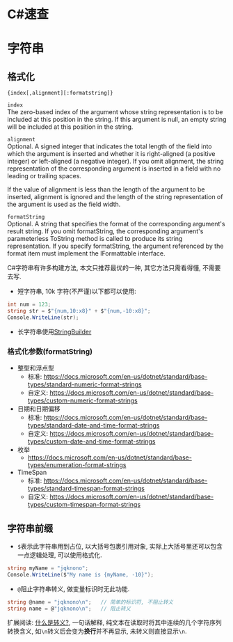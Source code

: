 # C#速查

# 字符串

## 格式化

`{index[,alignment][:formatstring]}`

`index`  
The zero-based index of the argument whose string representation is to be included at this position in the string. If this argument is null, an empty string will be included at this position in the string.

`alignment`  
Optional. A signed integer that indicates the total length of the field into which the argument is inserted and whether it is right-aligned (a positive integer) or left-aligned (a negative integer). If you omit alignment, the string representation of the corresponding argument is inserted in a field with no leading or trailing spaces.

If the value of alignment is less than the length of the argument to be inserted, alignment is ignored and the length of the string representation of the argument is used as the field width.

`formatString`  
Optional. A string that specifies the format of the corresponding argument's result string. If you omit formatString, the corresponding argument's parameterless ToString method is called to produce its string representation. If you specify formatString, the argument referenced by the format item must implement the IFormattable interface.

C#字符串有许多构建方法, 本文只推荐最优的一种, 其它方法只需看得懂, 不需要去写.

- 短字符串, 10k 字符(不严谨)以下都可以使用:

```cs
int num = 123;
string str = $"{num,10:x8}" + $"{num,-10:x8}";
Console.WriteLine(str);
```

- 长字符串使用[StringBuilder](https://docs.microsoft.com/en-us/dotnet/api/system.text.stringbuilder?view=net-5.0)

### 格式化参数(formatString)

- 整型和浮点型
  - 标准: <https://docs.microsoft.com/en-us/dotnet/standard/base-types/standard-numeric-format-strings>
  - 自定义: <https://docs.microsoft.com/en-us/dotnet/standard/base-types/custom-numeric-format-strings>
- 日期和日期偏移
  - 标准: <https://docs.microsoft.com/en-us/dotnet/standard/base-types/standard-date-and-time-format-strings>
  - 自定义: <https://docs.microsoft.com/en-us/dotnet/standard/base-types/custom-date-and-time-format-strings>
- 枚举
  - <https://docs.microsoft.com/en-us/dotnet/standard/base-types/enumeration-format-strings>
- TimeSpan
  - 标准: <https://docs.microsoft.com/en-us/dotnet/standard/base-types/standard-timespan-format-strings>
  - 自定义: <https://docs.microsoft.com/en-us/dotnet/standard/base-types/custom-timespan-format-strings>

## 字符串前缀

- `$`表示此字符串用到占位, 以大括号包裹引用对象, 实际上大括号里还可以包含一点逻辑处理, 可以使用格式化.

```cs
string myName = "jqknono";
Console.WriteLine($"My name is {myName, -10}");
```

- `@`阻止字符串转义, 做变量标识时无此功能.

```cs
string @name = "jqknono\n";   // 简单的标识符, 不阻止转义
string name = @"jqknono\n";   // 阻止转义
```

扩展阅读: [什么是转义?](https://zh.wikipedia.org/wiki/%E8%BD%AC%E4%B9%89%E5%AD%97%E7%AC%A6), 一句话解释, 纯文本在读取时将其中连续的几个字符序列转换含义, 如`\n`转义后会变为**换行**并不再显示, 未转义则直接显示`\n`.
